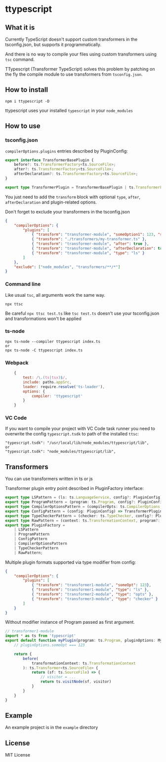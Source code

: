 # ttypescript

## What it is
Currently TypeScript doesn't support custom transformers in the tsconfig.json, but supports it programmatically.

And there is no way to compile your files using custom transformers using `tsc` command.

TTypescript (Transformer TypeScript) solves this problem by patching on the fly the compile module to use transformers from `tsconfig.json`.

## How to install

```
npm i ttypescript -D
```

ttypescript uses your installed `typescript` in your `node_modules`

## How to use

### tsconfig.json

`compilerOptions.plugins` entries described by PluginConfig:

```ts
export interface TransformerBasePlugin {
    before?: ts.TransformerFactory<ts.SourceFile>;
    after?: ts.TransformerFactory<ts.SourceFile>;
    afterDeclaration?: ts.TransformerFactory<ts.SourceFile>;
}

export type TransformerPlugin = TransformerBasePlugin | ts.TransformerFactory<ts.SourceFile>;
```

You just need to add the `transform` block with optional `type`, `after`, `afterDeclaration` and plugin-related options.

Don't forget to exclude your transformers in the tsconfig.json

```json
{
    "compilerOptions": {
        "plugins": [
            { "transform": "transformer-module", "someOption1": 123, "someOption2": 321 },
            { "transform": "./transformers/my-transformer.ts" },
            { "transform": "transformer-module", "after": true },
            { "transform": "transformer-module", "afterDeclaration": true },
            { "transform": "transformer-module", "type": "ls" }
        ]
    },
    "exclude": ["node_modules", "transformers/**/*"]
}
```

### Command line

Like usual `tsc`, all arguments work the same way.

```
npx ttsc
```

Be careful `npx ttsc test.ts` like `tsc test.ts` doesn't use your tsconfig.json and transformations won't be applied

### ts-node

```
npx ts-node --compiler ttypescript index.ts
or
npx ts-node -C ttypescript index.ts
```

### Webpack

```js
    {
        test: /\.(ts|tsx)$/,
        include: paths.appSrc,
        loader: require.resolve('ts-loader'),
        options: {
            compiler: 'ttypescript'
        }
    }
```

### VC Code
If you want to compile your project with VC Code task runner you need to overwrite the config `typescript.tsdk` to path of the installed `ttsc`: 
```
"typescript.tsdk": "/usr/local/lib/node_modules/ttypescript/lib",
or 
"typescript.tsdk": "node_modules/ttypescript/lib",
```

## Transformers

You can use transformers written in ts or js

Transformer plugin entry point described in PluginFactory interface:

```ts
export type LSPattern = (ls: ts.LanguageService, config?: PluginConfig) => TransformerPlugin;
export type ProgramPattern = (program: ts.Program, config?: PluginConfig) => TransformerPlugin;
export type CompilerOptionsPattern = (compilerOpts: ts.CompilerOptions, config?: PluginConfig) => TransformerPlugin;
export type ConfigPattern = (config: PluginConfig) => TransformerPlugin;
export type TypeCheckerPattern = (checker: ts.TypeChecker, config?: PluginConfig) => TransformerPlugin;
export type RawPattern = (context: ts.TransformationContext, program?: ts.Program) => ts.Transformer<ts.SourceFile>;
export type PluginFactory =
    | LSPattern
    | ProgramPattern
    | ConfigPattern
    | CompilerOptionsPattern
    | TypeCheckerPattern
    | RawPattern;
```

Multiple plugin formats supported via type modifier from config:

```json
{
    "compilerOptions": {
        "plugins": [
            { "transform": "transformer1-module", "someOpt": 123},
            { "transform": "transformer1-module", "type": "ls" },
            { "transform": "transformer2-module", "type": "opts" },
            { "transform": "transformer3-module", "type": "checker" }
        ]
    }
}
```

Without modifier instance of Program passed as first argument.

```ts
// transformer1-module
import * as ts from 'typescript'
export default function myPlugin(program: ts.Program, pluginOptions: MyPluginOptions | void) {
    // pluginOptions.someOpt === 123

    return {
        before(
            transformationContext: ts.TransformationContext
        ): ts.Transformer<ts.SourceFile> {
            return (sf: ts.SourceFile) => {
                // visitor = ...
                return ts.visitNode(sf, visitor)
            }
        }
    }
}
```

## Example

An example project is in the `example` directory

## License
MIT License
